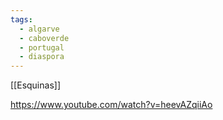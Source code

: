 ```yaml
---
tags:
  - algarve
  - caboverde
  - portugal
  - diaspora
---
```

[[Esquinas]]

https://www.youtube.com/watch?v=heevAZqiiAo